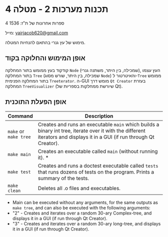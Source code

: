 # תכנות מערכות 2 - מטלה 4
 
4 ספרות אחרונות של ת"ז: 1536

מייל: yairjacob620@gmail.com

מימוש של עץ גנרי בהתאם להנחיות המטלה.

## אופן המימוש והחלוקה בקוד
קודקוד בעץ ממומש בתור המחלקה `Node` (שמכילה, בין היתר, משתנה גנרי), העץ עצמו בתור המחלקה `Tree` (שמכילה, בין היתר, שורש מסוג `Node`) והאיטרטור ל-`Tree` ממומש בתור המחלקה הפנימית `Treeterator`. ה-GUI מומש דרך `Qt Creator` בעזרת המחלקה `TreeVisualizer` (שיורשת ממחלקות בספריות של Qt). 
## אופן הפעלת התוכנית
| Command | Description |
| ---------- | ---------- |
| `make` or <br>`make tree` | Creates and runs an executable `main` which builds a binary int tree, iterate over it with the different iterators and displays it in a GUI (if run through Qt Creator). |
| `make main` | Creates an executable called `main` (without running it). *|
| `make test` | Creates and runs a doctest executable called `tests` that runs dozens of tests on the program. Prints a summary of the tests. |
| `make clean` | Deletes all .o files and executables. |

* Main can be executed without any arguments, for the same outputs as `make tree`, and can also be executed with the following arguments:
* "2" - Creates and iterates over a random 30-ary Complex-tree, and displays it in a GUI (if run through Qt Creator).
* "3" - Creates and iterates over a random 30-ary long-tree, and displays it in a GUI (if run through Qt Creator).
